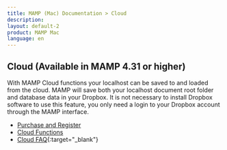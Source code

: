 ```yaml
---
title: MAMP (Mac) Documentation > Cloud 
description: 
layout: default-2
product: MAMP Mac
language: en
---
```


## Cloud (Available in MAMP 4.31 or higher)

With MAMP Cloud functions your localhost can be saved to and loaded from the cloud. MAMP will save both your localhost document root folder and database data in your Dropbox. It is not necessary to install Dropbox software to use this feature, you only need a login to your Dropbox account through the MAMP interface.

- [Purchase and Register](PurchaseRegister/)
- [Cloud Functions](CloudFunctions/)
- [Cloud FAQ](https://www.mamp.info/cloud/){:target="_blank"}
